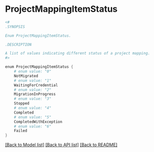 # ProjectMappingItemStatus
```powershell
<#
.SYNOPSIS

Enum ProjectMappingItemStatus.

.DESCRIPTION

A list of values indicating different status of a project mapping.
#>

enum ProjectMappingItemStatus {
    # enum value: "0"
    NotMigrated
    # enum value: "1"
    WaitingForCredential
    # enum value: "2"
    MigrationInProgress
    # enum value: "3"
    Stopped
    # enum value: "4"
    Completed
    # enum value: "5"
    CompletedWithException
    # enum value: "6"
    Failed
}
```


[[Back to Model list]](../README.md#documentation-for-models) [[Back to API list]](../README.md#documentation-for-api-endpoints) [[Back to README]](../README.md)
